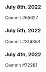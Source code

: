 ### July 8th, 2022

Commit #65627

### July 5th, 2022

Commit #314353


### July 4th, 2022

Commit #72281
